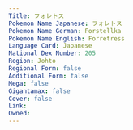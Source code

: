 ```yaml
---
﻿Title: フォレトス
Pokemon Name Japanese: フォレトス
Pokemon Name German: Forstellka
Pokemon Name English: Forretress
Language Card: Japanese
National Dex Number: 205
Region: Johto
Regional Form: false
Additional Form: false
Mega: false
Gigantamax: false
Cover: false
Link: 
Owned: 
---
```

